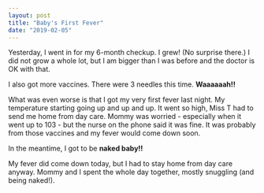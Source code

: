 ```yaml
---
layout: post
title: "Baby's First Fever"
date: "2019-02-05"
---
```


Yesterday, I went in for my 6-month checkup. I grew! (No surprise there.) I did not grow a whole lot, but I am bigger than I was before and the doctor is OK with that.

I also got more vaccines. There were 3 needles this time. **Waaaaaah!!**

What was even worse is that I got my very first fever last night. My temperature starting going up and up and up. It went so high, Miss T had to send me home from day care. Mommy was worried - especially when it went up to 103 - but the nurse on the phone said it was fine. It was probably from those vaccines and my fever would come down soon.

In the meantime, I got to be **naked baby!!**

My fever did come down today, but I had to stay home from day care anyway. Mommy and I spent the whole day together, mostly snuggling (and being naked!).
